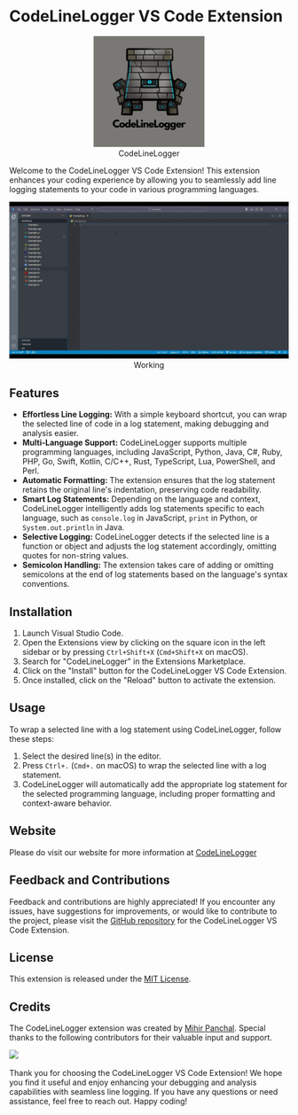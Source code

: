 # CodeLineLogger VS Code Extension

<p align="center">
  <img src="assets/logo-dark.png" alt="CodeLineLogger Icon" width="200">
  <br>
  CodeLineLogger
</p>

Welcome to the CodeLineLogger VS Code Extension! This extension enhances your coding experience by allowing you to seamlessly add line logging statements to your code in various programming languages.

<p align="center">
  <img src="assets/CodeLineLogger.gif" alt="CodeLineLogger Icon" width="1000">
  <br>
  Working
</p>

## Features

- **Effortless Line Logging:** With a simple keyboard shortcut, you can wrap the selected line of code in a log statement, making debugging and analysis easier.
- **Multi-Language Support:** CodeLineLogger supports multiple programming languages, including JavaScript, Python, Java, C#, Ruby, PHP, Go, Swift, Kotlin, C/C++, Rust, TypeScript, Lua, PowerShell, and Perl.
- **Automatic Formatting:** The extension ensures that the log statement retains the original line's indentation, preserving code readability.
- **Smart Log Statements:** Depending on the language and context, CodeLineLogger intelligently adds log statements specific to each language, such as `console.log` in JavaScript, `print` in Python, or `System.out.println` in Java.
- **Selective Logging:** CodeLineLogger detects if the selected line is a function or object and adjusts the log statement accordingly, omitting quotes for non-string values.
- **Semicolon Handling:** The extension takes care of adding or omitting semicolons at the end of log statements based on the language's syntax conventions.

## Installation

1. Launch Visual Studio Code.
2. Open the Extensions view by clicking on the square icon in the left sidebar or by pressing `Ctrl+Shift+X` (`Cmd+Shift+X` on macOS).
3. Search for "CodeLineLogger" in the Extensions Marketplace.
4. Click on the "Install" button for the CodeLineLogger VS Code Extension.
5. Once installed, click on the "Reload" button to activate the extension.

## Usage

To wrap a selected line with a log statement using CodeLineLogger, follow these steps:

1. Select the desired line(s) in the editor.
2. Press `Ctrl+.` (`Cmd+.` on macOS) to wrap the selected line with a log statement.
3. CodeLineLogger will automatically add the appropriate log statement for the selected programming language, including proper formatting and context-aware behavior.

## Website 
Please do visit our website for more information at [CodeLineLogger](https://codelinelogger.netlify.app/)

## Feedback and Contributions

Feedback and contributions are highly appreciated! If you encounter any issues, have suggestions for improvements, or would like to contribute to the project, please visit the [GitHub repository](https://github.com/MihirRajeshPanchal/codelinelogger) for the CodeLineLogger VS Code Extension.

## License

This extension is released under the [MIT License](LICENSE).

## Credits

The CodeLineLogger extension was created by [Mihir Panchal](https://github.com/MihirRajeshPanchal). Special thanks to the following contributors for their valuable input and support.

<p align="start">
<a  href="https://github.com/MihirRajeshPanchal/codelinelogger/graphs/contributors">
  <img src="https://contrib.rocks/image?repo=MihirRajeshPanchal/codelinelogger"/>
</a>
</p>

Thank you for choosing the CodeLineLogger VS Code Extension! We hope you find it useful and enjoy enhancing your debugging and analysis capabilities with seamless line logging. If you have any questions or need assistance, feel free to reach out. Happy coding!
